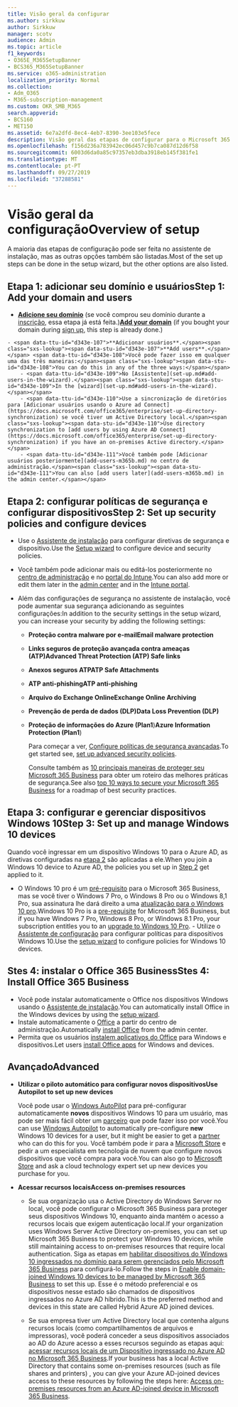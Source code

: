 ```yaml
---
title: Visão geral da configurar
ms.author: sirkkuw
author: Sirkkuw
manager: scotv
audience: Admin
ms.topic: article
f1_keywords:
- O365E_M365SetupBanner
- BCS365_M365SetupBanner
ms.service: o365-administration
localization_priority: Normal
ms.collection:
- Adm_O365
- M365-subscription-management
ms.custom: OKR_SMB_M365
search.appverid:
- BCS160
- MET150
ms.assetid: 6e7a2dfd-8ec4-4eb7-8390-3ee103e5fece
description: Visão geral das etapas de configurar para o Microsoft 365 Business.
ms.openlocfilehash: f156d236a783942ec06d457c9b7ca087d12d6f58
ms.sourcegitcommit: 6003d6da0a85c97357eb3dba3918eb145f381fe1
ms.translationtype: MT
ms.contentlocale: pt-PT
ms.lasthandoff: 09/27/2019
ms.locfileid: "37288581"
---
```

# <a name="overview-of-setup"></a><span data-ttu-id="d343e-103">Visão geral da configuração</span><span class="sxs-lookup"><span data-stu-id="d343e-103">Overview of setup</span></span>

<span data-ttu-id="d343e-104">A maioria das etapas de configuração pode ser feita no assistente de instalação, mas as outras opções também são listadas.</span><span class="sxs-lookup"><span data-stu-id="d343e-104">Most of the set up steps can be done in the setup wizard, but the other options are also listed.</span></span>


## <a name="step-1-add-your-domain-and-users"></a><span data-ttu-id="d343e-105">Etapa 1: adicionar seu domínio e usuários</span><span class="sxs-lookup"><span data-stu-id="d343e-105">Step 1: Add your domain and users</span></span>

   - <span data-ttu-id="d343e-106">**[Adicione seu domínio](set-up.md#add-your-domain-to-personalize-sign-in)** (se você comprou seu domínio durante a [inscrição](sign-up.md), essa etapa já está feita.)</span><span class="sxs-lookup"><span data-stu-id="d343e-106">**[Add your domain](set-up.md#add-your-domain-to-personalize-sign-in)** (if you bought your domain during [sign up](sign-up.md), this step is already done.)</span></span>

    - <span data-ttu-id="d343e-107">**Adicionar usuários**.</span><span class="sxs-lookup"><span data-stu-id="d343e-107">**Add users**.</span></span> <span data-ttu-id="d343e-108">Você pode fazer isso em qualquer uma das três maneiras:</span><span class="sxs-lookup"><span data-stu-id="d343e-108">You can do this in any of the three ways:</span></span>
        - <span data-ttu-id="d343e-109">No [Assistente](set-up.md#add-users-in-the-wizard).</span><span class="sxs-lookup"><span data-stu-id="d343e-109">In the [wizard](set-up.md#add-users-in-the-wizard).</span></span>
        - <span data-ttu-id="d343e-110">Use a sincronização de diretórios para [Adicionar usuários usando o Azure ad Connect](https://docs.microsoft.com/office365/enterprise/set-up-directory-synchronization) se você tiver um Active Directory local.</span><span class="sxs-lookup"><span data-stu-id="d343e-110">Use directory synchronization to [add users by using Azure AD Connect](https://docs.microsoft.com/office365/enterprise/set-up-directory-synchronization) if you have an on-premises Active directory.</span></span>
        - <span data-ttu-id="d343e-111">Você também pode [Adicionar usuários posteriormente](add-users-m365b.md) no centro de administração.</span><span class="sxs-lookup"><span data-stu-id="d343e-111">You can also [add users later](add-users-m365b.md) in the admin center.</span></span>
## <a name="step-2-set-up-security-policies-and-configure-devices"></a><span data-ttu-id="d343e-112">Etapa 2: configurar políticas de segurança e configurar dispositivos</span><span class="sxs-lookup"><span data-stu-id="d343e-112">Step 2: Set up security policies and configure devices</span></span> 

  - <span data-ttu-id="d343e-113">Use o [Assistente de instalação](set-up.md#set-up-security-policies-and-device-configurations) para configurar diretivas de segurança e dispositivo.</span><span class="sxs-lookup"><span data-stu-id="d343e-113">Use the [Setup wizard](set-up.md#set-up-security-policies-and-device-configurations) to configure device and security policies.</span></span> 
  - <span data-ttu-id="d343e-114">Você também pode adicionar mais ou editá-los posteriormente no [centro de administração](view-policies-and-devices.md) e no [portal do Intune](https://docs.microsoft.com/intune/tutorial-walkthrough-intune-portal).</span><span class="sxs-lookup"><span data-stu-id="d343e-114">You can also add more or edit them later in the [admin center](view-policies-and-devices.md) and in the [Intune portal](https://docs.microsoft.com/intune/tutorial-walkthrough-intune-portal).</span></span>
  - <span data-ttu-id="d343e-115">Além das configurações de segurança no assistente de instalação, você pode aumentar sua segurança adicionando as seguintes configurações:</span><span class="sxs-lookup"><span data-stu-id="d343e-115">In addition to the security settings in the setup wizard, you can increase your security by adding the following settings:</span></span>

      - <span data-ttu-id="d343e-116">**Proteção contra malware por e-mail**</span><span class="sxs-lookup"><span data-stu-id="d343e-116">**Email malware protection**</span></span>
      - <span data-ttu-id="d343e-117">**Links seguros de proteção avançada contra ameaças (ATP)**</span><span class="sxs-lookup"><span data-stu-id="d343e-117">**Advanced Threat Protection (ATP) Safe links**</span></span>
      - <span data-ttu-id="d343e-118">**Anexos seguros ATP**</span><span class="sxs-lookup"><span data-stu-id="d343e-118">**ATP Safe Attachments**</span></span>
      - <span data-ttu-id="d343e-119">**ATP anti-phishing**</span><span class="sxs-lookup"><span data-stu-id="d343e-119">**ATP anti-phishing**</span></span>
      - <span data-ttu-id="d343e-120">**Arquivo do Exchange Online**</span><span class="sxs-lookup"><span data-stu-id="d343e-120">**Exchange Online Archiving**</span></span>
      - <span data-ttu-id="d343e-121">**Prevenção de perda de dados (DLP)**</span><span class="sxs-lookup"><span data-stu-id="d343e-121">**Data Loss Prevention (DLP)**</span></span>
      - <span data-ttu-id="d343e-122">**Proteção de informações do Azure (Plan1**)</span><span class="sxs-lookup"><span data-stu-id="d343e-122">**Azure Information Protection (Plan1**)</span></span>

          <span data-ttu-id="d343e-123">Para começar a ver, [Configure políticas de segurança avançadas](set-up-advanced-security.md).</span><span class="sxs-lookup"><span data-stu-id="d343e-123">To get started see, [set up advanced security policies](set-up-advanced-security.md).</span></span>

        <span data-ttu-id="d343e-124">Consulte também as [10 principais maneiras de proteger seu Microsoft 365 Business](https://docs.microsoft.com/office365/admin/security-and-compliance/secure-your-business-data) para obter um roteiro das melhores práticas de segurança.</span><span class="sxs-lookup"><span data-stu-id="d343e-124">See also [top 10 ways to secure your Microsoft 365 Business](https://docs.microsoft.com/office365/admin/security-and-compliance/secure-your-business-data) for a roadmap of best security practices.</span></span>

## <a name="step-3-set-up-and-manage-windows-10-devices"></a><span data-ttu-id="d343e-125">Etapa 3: configurar e gerenciar dispositivos Windows 10</span><span class="sxs-lookup"><span data-stu-id="d343e-125">Step 3: Set up and manage Windows 10 devices</span></span>

   <span data-ttu-id="d343e-126">Quando você ingressar em um dispositivo Windows 10 para o Azure AD, as diretivas configuradas na [etapa 2](#step-2-set-up-security-policies-and-configure-devices) são aplicadas a ele.</span><span class="sxs-lookup"><span data-stu-id="d343e-126">When you join a Windows 10 device to Azure AD, the policies you set up in [Step 2](#step-2-set-up-security-policies-and-configure-devices) get applied to it.</span></span>

   - <span data-ttu-id="d343e-127">O Windows 10 pro é um [pré-requisito](pre-requisites-for-data-protection.md) para o Microsoft 365 Business, mas se você tiver o Windows 7 Pro, o Windows 8 Pro ou o Windows 8,1 Pro, sua assinatura lhe dará direito a uma [atualização para o Windows 10 pro](https://docs.microsoft.com/microsoft-365/business/upgrade-to-windows-pro-creators-update).</span><span class="sxs-lookup"><span data-stu-id="d343e-127">Windows 10 Pro is a [pre-requisite](pre-requisites-for-data-protection.md) for Microsoft 365 Business, but if you have Windows 7 Pro, Windows 8 Pro, or Windows 8.1 Pro, your subscription entitles you to an [upgrade to  Windows 10 Pro](https://docs.microsoft.com/microsoft-365/business/upgrade-to-windows-pro-creators-update).</span></span>
    - <span data-ttu-id="d343e-128">Utilize o [Assistente de configuração](set-up.md#set-up-security-policies-and-device-configurations) para configurar políticas para dispositivos Windows 10.</span><span class="sxs-lookup"><span data-stu-id="d343e-128">Use the [setup wizard](set-up.md#set-up-security-policies-and-device-configurations) to configure policies for Windows 10 devices.</span></span>

## <a name="stes-4-install-office-365-business"></a><span data-ttu-id="d343e-129">Stes 4: instalar o Office 365 Business</span><span class="sxs-lookup"><span data-stu-id="d343e-129">Stes 4: Install Office 365 Business</span></span>
- <span data-ttu-id="d343e-130">Você pode instalar automaticamente o Office nos dispositivos Windows usando o [Assistente de instalação](set-up.md#deploy-office-365-client-apps).</span><span class="sxs-lookup"><span data-stu-id="d343e-130">You can automatically install Office in the Windows devices by using the [setup wizard](set-up.md#deploy-office-365-client-apps).</span></span>
- <span data-ttu-id="d343e-131">Instale automaticamente o [Office](auto-install-or-uninstall-office.md) a partir do centro de administração.</span><span class="sxs-lookup"><span data-stu-id="d343e-131">Automatically [install Office](auto-install-or-uninstall-office.md) from the admin center.</span></span>
- <span data-ttu-id="d343e-132">Permita que os usuários [instalem aplicativos do Office](https://docs.microsoft.com/office365/admin/setup/install-applications) para Windows e dispositivos.</span><span class="sxs-lookup"><span data-stu-id="d343e-132">Let users [install Office apps](https://docs.microsoft.com/office365/admin/setup/install-applications) for Windows and devices.</span></span>
     
## <a name="advanced"></a><span data-ttu-id="d343e-133">Avançado</span><span class="sxs-lookup"><span data-stu-id="d343e-133">Advanced</span></span>
- <span data-ttu-id="d343e-134">**Utilizar o piloto automático para configurar novos dispositivos**</span><span class="sxs-lookup"><span data-stu-id="d343e-134">**Use Autopilot to set up new devices**</span></span>
            
     <span data-ttu-id="d343e-135">Você pode usar o [Windows AutoPilot](add-autopilot-devices-and-profile.md) para pré-configurar automaticamente **novos** dispositivos Windows 10 para um usuário, mas pode ser mais fácil obter um [parceiro](https://www.microsoft.com/solution-providers/search) que pode fazer isso por você.</span><span class="sxs-lookup"><span data-stu-id="d343e-135">You can use [Windows Autopilot](add-autopilot-devices-and-profile.md) to automatically pre-configure **new** Windows 10 devices for a user, but it might be easier to get a [partner](https://www.microsoft.com/solution-providers/search) who can do this for you.</span></span> <span data-ttu-id="d343e-136">Você também pode ir para a [Microsoft Store](https://go.microsoft.com/fwlink/?linkid=874598) e pedir a um especialista em tecnologia de nuvem que configure novos dispositivos que você compra para você.</span><span class="sxs-lookup"><span data-stu-id="d343e-136">You can also go to [Microsoft Store](https://go.microsoft.com/fwlink/?linkid=874598) and ask a cloud technology expert set up new devices you purchase for you.</span></span>

- <span data-ttu-id="d343e-137">**Acessar recursos locais**</span><span class="sxs-lookup"><span data-stu-id="d343e-137">**Access on-premises resources**</span></span>

     - <span data-ttu-id="d343e-138">Se sua organização usa o Active Directory do Windows Server no local, você pode configurar o Microsoft 365 Business para proteger seus dispositivos Windows 10, enquanto ainda mantém o acesso a recursos locais que exigem autenticação local.</span><span class="sxs-lookup"><span data-stu-id="d343e-138">If your organization uses Windows Server Active Directory on-premises, you can set up Microsoft 365 Business to protect your Windows 10 devices, while still maintaining access to on-premises resources that require local authentication.</span></span> <span data-ttu-id="d343e-139">Siga as etapas em [habilitar dispositivos do Windows 10 ingressados no domínio para serem gerenciados pelo Microsoft 365 Business](manage-windows-devices.md) para configurá-lo.</span><span class="sxs-lookup"><span data-stu-id="d343e-139">Follow the steps in [Enable domain-joined Windows 10 devices to be managed by Microsoft 365 Business](manage-windows-devices.md) to set this up.</span></span> <span data-ttu-id="d343e-140">Esse é o método preferencial e os dispositivos nesse estado são chamados de dispositivos ingressados no Azure AD híbrido.</span><span class="sxs-lookup"><span data-stu-id="d343e-140">This is the preferred method and devices in this state are called Hybrid Azure AD joined devices.</span></span>

    - <span data-ttu-id="d343e-141">Se sua empresa tiver um Active Directory local que contenha alguns recursos locais (como compartilhamentos de arquivos e impressoras), você poderá conceder a seus dispositivos associados ao AD do Azure acesso a esses recursos seguindo as etapas aqui: [acessar recursos locais de um Dispositivo ingressado no Azure AD no Microsoft 365 Business](access-resources.md).</span><span class="sxs-lookup"><span data-stu-id="d343e-141">If your business has a local Active Directory that contains some on-premises resources (such as file shares and printers) , you can give your Azure AD-joined devices access to these resources by following the steps here: [Access on-premises resources from an Azure AD-joined device in Microsoft 365 Business](access-resources.md).</span></span>

  
